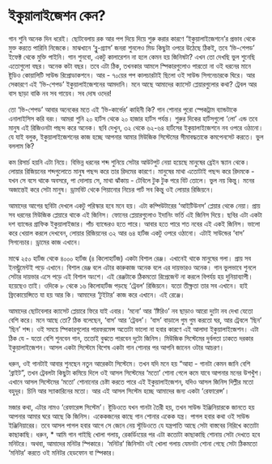 # ইকুয়ালাইজেশন কেন?

গান শুনি অনেক দিন ধরেই। ছোটবেলায় রক আর পপ দিয়ে দিয়ে শুরু করার কারণে ‘ইকুয়ালাইজেশনে’র প্রভাব থেকে মুক্ত করতে পারিনি নিজেকে। মাঝখানে ‘ব্লু-গ্র্যাস’ জনরা শুনলেও মিড কিছুটা ওপরে উঠেছে ঠিকই,  তবে ‘ভি-শেপড’ ইফেক্ট থেকে মুক্তি পাইনি। গান শুনবো, একটু কালারেশন না হলে কেমন হয় জিনিষটা? এখন তো দেখছি ভুল শুনেছি এতোগুলো বছর। অনেক কটা বছর। তবে এটা ঠিক, তখনকার আমলে স্পিকারগুলোও পারতো না ওই ধরনের মানে ষ্টুডিও কোয়ালিটি সাউন্ড রিপ্রোডাকশনে। আর - ৭০য়ের পপ কালচারটাই ছিলো ওই সাউন্ড সিগনেচারকে ঘিরে। আর সেকারণে এই ‘ভি-শেপড’ ইকুয়ালাইজেশনের আমদানি। মনে আছে আমাদের ক্যাসেট প্লেয়ারগুলোর কথা? ট্রেবল আর বাস ছাড়া বাকি নব সব গায়েব। সব দোষ ওদের!

তো ‘ভি-শেপড’ আবার অনেকের মতে এই ‘ভি-কার্ভের’ কাহিনী কি? গান শোনার পুরো স্পেকট্রাম ব্যান্ডটাকে এনালাইসিস করি বরং। আমরা শুনি ২০ হার্টস থেকে ২০ হাজার হার্টস পর্যন্ত। শুরুর দিকের হার্টসগুলো ‘লো’ এন্ড তবে মানুষ এই রিজিওনটা পছন্দ করে অনেক। ছবি দেখুন, ৩২ থেকে ৬২-৬৪ হার্টসের ইকুয়ালাইজেশনে নব ওপরে ওঠানো। যে যাই বলুক, ইকুয়ালাইজেশনের কাজ হচ্ছে আপনার আমার মিউজিক সিস্টেমের সীমাবদ্ধতাকে কমপেনসেট করতে। ভুল বললাম কি? 

কম রিসার্চ হয়নি এটা নিয়ে। বিভিন্ন ধরনের শব্দ শুনিয়ে সেটার আউটপুট নেয়া হয়েছে মানুষের ব্রেইন স্ক্যান থেকে। লোয়ার রিজিয়নের শব্দগুলোতে মানুষ পছন্দ করে তার রিদমের কারণে। মানুষের মাথা এতোটাই পছন্দ করে  রিদমকে - যখন সে বসে থাকে অবসরে, পা দোলায় সে, মাথা ঝাঁকায় - টেবিলে টুক টুক পরে বিট তোলে। ভুল নয় কিন্তু। মনের অজান্তেই করে সেটা মানুষ। ড্রামবিট থেকে পিয়ানোর নিচের পার্ট সব কিন্তু ওই লোয়ার রিজিয়নে।

আমাদের আগের ছবিটা দেখলে একটু পরিস্কার হবে মনে হয়। এটা কম্পিউটারের ‘আইটিউনস’ প্লেয়ার থেকে নেয়া। প্রায় সব ধরনের মিউজিক প্লেয়ারে থাকে এই জিনিস। ফোনের প্লেয়ারগুলোও ইদানিং ভর্তি এই জিনিস দিয়ে। ছবির এটা একটা দশ ব্যান্ডের গ্রাফিক ইকুয়ালাইজার। পাঁচ ব্যান্ডেরও হতে পারে। আবার হতে পারে শত নবের এই একই জিনিস। ভালো করে খেয়াল করলে দেখবেন, লোয়ার রিজিয়নের ৩২ আর ৬৪ হার্টজ একটু ওপরে ওঠানো। এটাই সাউন্ডের ‘বাস’ সিগনেচার। ড্রামের কাজ এখানে। 

মাঝে ২৫০ হার্টজ থেকে ৪০০০ হার্টজ \(৪ কিলোহার্টজ\) একটা বিশাল রেঞ্জ। এখানেই থাকে মানুষের গলা। প্রায় সব ইনস্ট্রুমেন্টই পড়ে এখানে। বিশাল রেঞ্জ বলে এটার কারুকাজ অনেক বলে এর দায়ভারও অনেক। গান ভুলভাবে শুনলে সেটার দায়ভার এসে পড়ে এই বিশাল অংশে। এই রেঞ্জটাকে ঠিকমতো রিপ্রেজেন্ট না করলে বিপর্যয় হয় দুনিয়াব্যাপী। হয়েছেও তাই। ওদিকে ৮ থেকে ১৬ কিলোহার্টজ পড়ছে ‘ট্রেবল’ রিজিয়নে। যতো তীক্ষ্ণতা তার সব এখানে। হাই ফ্রিকোয়েন্সিতে যা হয় আর কি। আমাদের ‘টুইটার’ কাজ করে এখানে। এই রেঞ্জে। 

আমাদের ছোটবেলার ক্যাসেট প্লেয়ারে ফিরে যাই এবার। ‘মনো’ আর ‘ষ্টিরিও’ নব ছাড়াও আরো দুটো নব দেখা যেতো বেশি করে। মনে আছে তো? ঠিক বলেছেন, ‘বাস’ আর ‘ট্রেবল’। ‘বাস’ বাড়ালে গুম গুম করতো ঘর, আর ট্রেবলে ‘ছিন’ ‘ছিন’ শব্দ। ওই সময়ে স্পিকারগুলোর পারফরমেন্স অতোটা ভালো না হবার কারণে এই আলাদা ইকুয়ালাইজেশন। এটা ঠিক যে - যতো বেশি শুনবেন গান, ততোই বুঝতে পারবেন দুটো জিনিস। মিউজিক সিস্টেমের দুর্বলতা ঢাকতে দরকার ইকুয়ালাইজেশন। আসল একটা সিস্টেমে বিশেষ একটা গান শোনার পর আপনি জানেন ওটার আচরণ। 

ধরুন, ওই গানটাই আবার শুনছেন নতুন আরেকটা সিস্টেমে। তখন যদি মনে হয় “আহা - গানটা কেমন জানি বেশি ‘ব্রাইট”, তখন ট্রেবলটা কিছুটা কমিয়ে দিলে ওই আসল সিস্টেমের ‘মতো’ শোনা গেলে কমে যাবে আপনার মনের উশখুঁশ। এখানে আসল সিস্টেমের ‘মতো’ শোনানোর চেষ্টা করতে পারে এই ইকুয়ালাইজেশন, যদিও আসল জিনিস দিল্লীর মতো বহুদূর। চিনি আর স্যাকারিনের মতো। আর এই আসল সিস্টেম হচ্ছে আমাদের জন্য একটা ‘রেফারেন্স’। 

মজার কথা, এটার নামও ‘রেফারেন্স সিস্টেম’। ষ্টুডিওতে যখন গানটা তৈরী হয়, তখন সাউন্ড ইঞ্জিনিয়ারকে জানতে হয় আপনার আমার ঘরে আছে কি জিনিস। একেকজনের কাছে গান শোনার একেক যন্ত্র। পাগল হবার কথা ওই সাউন্ড ইঞ্জিনিয়ারের। তবে আসল পাগল হবার আগে সে জেনে নেয় স্টুডিওতে যে যন্ত্রপাতি আছে সেটা বাস্তবের নিরিখে কতোটা কাছাকাছি। ধরুন, \* আমি গান গাইছি খোলা গলায়, রেকর্ডিংয়ের পর এটা কতোটা কাছাকাছি শোনায় সেটা দেখতে হবে মনিটরে। অথবা, আমাদের মনিটর স্পিকারে। ‘মনিটর’ জিনিসটা ওই খোলা গলায় যেমনটা শোনা গেছে সেটা ঠিকমতো ‘মনিটর’ করতে ওই মনিটর হেডফোন বা স্পিকার।

